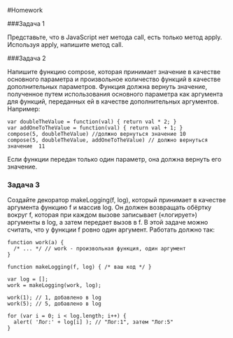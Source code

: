 #Homework

###Задача 1

Представьте, что в JavaScript нет метода call, есть только метод apply. Используя apply, напишите метод call.

###Задача 2  

Напишите функцию compose, которая принимает значение в качестве основного параметра и произвольное количество функций в качестве дополнительных параметров.
Функция должна вернуть значение, полученное путем использования основного параметра как аргумента для функций, переданных ей в качестве дополнительных аргументов. Например:
```
var doubleTheValue = function(val) { return val * 2; }
var addOneToTheValue = function(val) { return val + 1; }
compose(5, doubleTheValue) //должно вернуться значение 10
compose(5, doubleTheValue, addOneToTheValue) // должно вернуться значение  11
```
Если функции передан только один параметр, она должна вернуть его значение.

### Задача 3

Создайте декоратор makeLogging(f, log), который принимает в качестве аргумента функцию f и массив log.
Он должен возвращать обёртку вокруг f, которая при каждом вызове записывает («логирует») аргументы в log, а затем передает вызов в f.
В этой задаче можно считать, что у функции f ровно один аргумент.
Работать должно так:
```
function work(a) {
  /* ... */ // work - произвольная функция, один аргумент
}

function makeLogging(f, log) { /* ваш код */ }

var log = [];
work = makeLogging(work, log);

work(1); // 1, добавлено в log
work(5); // 5, добавлено в log

for (var i = 0; i < log.length; i++) {
  alert( 'Лог:' + log[i] ); // "Лог:1", затем "Лог:5"
}
```
